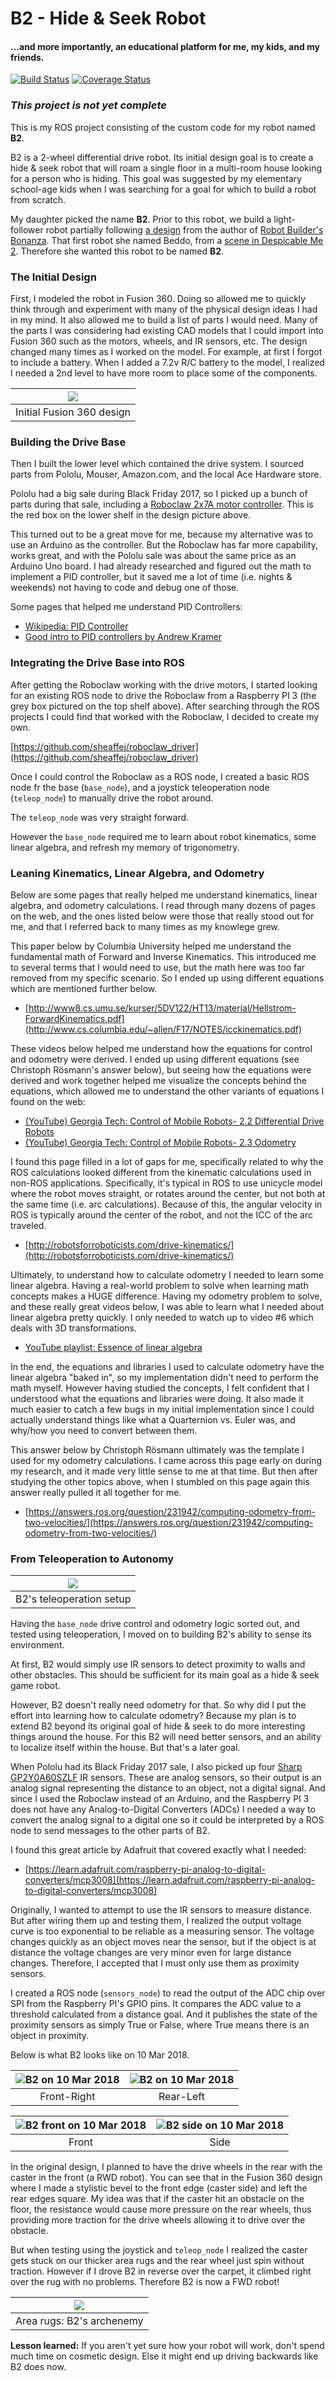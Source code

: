 # B2 - Hide & Seek Robot
#### ...and more importantly, an educational platform for me, my kids, and my friends.

[![Build Status](https://travis-ci.org/sheaffej/b2.svg?branch=master)](https://travis-ci.org/sheaffej/b2) [![Coverage Status](https://coveralls.io/repos/github/sheaffej/b2/badge.svg?branch=travis-setup)](https://coveralls.io/github/sheaffej/b2?branch=travis-setup)

### *This project is not yet complete*

This is my ROS project consisting of the custom code for my robot named **B2**.

B2 is a 2-wheel differential drive robot. Its initial design goal is to create a hide & seek robot that will roam a single floor in a multi-room house looking for a person who is hiding. This goal was suggested by my elementary school-age kids when I was searching for a goal for which to build a robot from scratch.

My daughter picked the name **B2**. Prior to this robot, we build a light-follower robot partially following [a design](http://www.robotoid.com/my-first-robot/rbb-bot-phase2-part1.html) from the author of [Robot Builder's Bonanza](http://amzn.to/2vk4dpO). That first robot she named Beddo, from a [scene in Despicable Me 2](https://youtu.be/htcQ6CIKqGg?t=1m6s). Therefore she wanted this robot to be named **B2**.

### The Initial Design

First, I modeled the robot in Fusion 360. Doing so allowed me to quickly think through and experiment with many of the physical design ideas I had in my mind. It also allowed me to build a list of parts I would need. Many of the parts I was considering had existing CAD models that I could import into Fusion 360 such as the motors, wheels, and IR sensors, etc. The design changed many times as I worked on the model. For example, at first I forgot to include a battery. When I added a 7.2v R/C battery to the model, I realized I needed a 2nd level to have more room to place some of the components.

|![](docs/images/b2_design_v1.png)|
|:---:|
|Initial Fusion 360 design|

### Building the Drive Base

Then I built the lower level which contained the drive system. I sourced parts from Pololu, Mouser, Amazon.com, and the local Ace Hardware store.

Pololu had a big sale during Black Friday 2017, so I picked up a bunch of parts during that sale, including a [Roboclaw 2x7A motor controller](https://www.pololu.com/product/3284). This is the red box on the lower shelf in the design picture above. 

This turned out to be a great move for me, because my alternative was to use an Arduino as the controller. But the Roboclaw has far more capability, works great, and with the Pololu sale was about the same price as an Arduino Uno board. I had already researched and figured out the math to implement a PID controller, but it saved me a lot of time (i.e. nights & weekends) not having to code and debug one of those.

Some pages that helped me understand PID Controllers:

* [Wikipedia: PID Controller](https://en.wikipedia.org/wiki/PID_controller)
* [Good intro to PID controllers by Andrew Kramer](http://andrewjkramer.net/pid-motor-control/)

### Integrating the Drive Base into ROS

After getting the Roboclaw working with the drive motors, I started looking for an existing ROS node to drive the Roboclaw from a Raspberry PI 3 (the grey box pictured on the top shelf above). After searching through the ROS projects I could find that worked with the Roboclaw, I decided to create my own.

[https://github.com/sheaffej/roboclaw_driver](https://github.com/sheaffej/roboclaw_driver)

Once I could control the Roboclaw as a ROS node, I created a basic ROS node fr the base (`base_node`), and a joystick teleoperation node (`teleop_node`) to manually drive the robot around. 

The `teleop_node` was very straight forward. 

However the `base_node` required me to learn about robot kinematics, some linear algebra, and refresh my memory of trigonometry.

### Leaning Kinematics, Linear Algebra, and Odometry

Below are some pages that really helped me understand kinematics, linear algebra, and odometry calculations. I read through many dozens of pages on the web, and the ones listed below were those that really stood out for me, and that I referred back to many times as my knowlege grew.

This paper below by Columbia University helped me understand the fundamental math of Forward and Inverse Kinematics. This introduced me to several terms that I would need to use, but the math here was too far removed from my specific scenario. So I ended up using different equations which are mentioned further below.

* [http://www8.cs.umu.se/kurser/5DV122/HT13/material/Hellstrom-ForwardKinematics.pdf](http://www.cs.columbia.edu/~allen/F17/NOTES/icckinematics.pdf)

These videos below helped me understand how the equations for control and odometry were derived. I ended up using different equations (see Christoph Rösmann's answer below), but seeing how the equations were derived and work together helped me visualize the concepts behind the equations, which allowed me to understand the other variants of equations I found on the web:

* [(YouTube) Georgia Tech: Control of Mobile Robots- 2.2 Differential Drive Robots](https://youtu.be/aE7RQNhwnPQ)
* [(YouTube) Georgia Tech: Control of Mobile Robots- 2.3 Odometry](https://youtu.be/XbXhA4k7Ur8)


I found this page filled in a lot of gaps for me, specifically related to why the ROS calculations looked different from the kinematic calculations used in non-ROS applications. Specifically, it's typical in ROS to use unicycle model where the robot moves straight, or rotates around the center, but not both at the same time (i.e. arc calculations). Because of this, the angular velocity in ROS is typically around the center of the robot, and not the ICC of the arc traveled.

* [http://robotsforroboticists.com/drive-kinematics/](http://robotsforroboticists.com/drive-kinematics/)

Ultimately, to understand how to calculate odometry I needed to learn some linear algebra. Having a real-world problem to solve when learning math concepts makes a HUGE difference. Having my odometry problem to solve, and these really great videos below, I was able to learn what I needed about linear algebra pretty quickly. I only needed to watch up to video #6 which deals with 3D transformations.

* [YouTube playlist: Essence of linear algebra](https://www.youtube.com/playlist?list=PLZHQObOWTQDPD3MizzM2xVFitgF8hE_ab)

In the end, the equations and libraries I used to calculate odometry have the linear algebra "baked in", so my implementation didn't need to perform the math myself. However having studied the concepts, I felt confident that I understood what the equations and libraries were doing. It also made it much easier to catch a few bugs in my initial implementation since I could actually understand things like what a Quarternion vs. Euler was, and why/how you need to convert between them.

This answer below by Christoph Rösmann ultimately was the template I used for my odometry calculations. I came across this page early on during my research, and it made very little sense to me at that time. But then after studying the other topics above, when I stumbled on this page again this answer really pulled it all together for me.

* [https://answers.ros.org/question/231942/computing-odometry-from-two-velocities/](https://answers.ros.org/question/231942/computing-odometry-from-two-velocities/)

### From Teleoperation to Autonomy

|![](docs/images/20180310/teleop_setup.jpg)|
|:---:|
| B2's teleoperation setup|

Having the `base_node` drive control and odometry logic sorted out, and tested using teleoperation, I moved on to building B2's ability to sense its environment.

At first, B2 would simply use IR sensors to detect proximity to walls and other obstacles. This should be sufficient for its main goal as a hide & seek game robot. 

However, B2 doesn't really need odometry for that. So why did I put the effort into learning how to calculate odometry? Because my plan is to extend B2 beyond its original goal of hide & seek to do more interesting things around the house. For this B2 will need better sensors, and an ability to localize itself within the house. But that's a later goal.

When Pololu had its Black Friday 2017 sale, I also picked up four [Sharp GP2Y0A60SZLF](https://www.pololu.com/product/2474) IR sensors. These are analog sensors, so their output is an analog signal representing the distance to an object, not a digital signal. And since I used the Roboclaw instead of an Arduino, and the Raspberry PI 3 does not have any Analog-to-Digital Converters (ADCs) I needed a way to convert the analog signal to a digital one so it could be interpreted by a ROS node to send messages to the other parts of B2.

I found this great article by Adafruit that covered exactly what I needed:

* [https://learn.adafruit.com/raspberry-pi-analog-to-digital-converters/mcp3008](https://learn.adafruit.com/raspberry-pi-analog-to-digital-converters/mcp3008)

Originally, I wanted to attempt to use the IR sensors to measure distance. But after wiring them up and testing them, I realized the output voltage curve is too exponential to be reliable as a measuring sensor. The voltage changes quickly as an object moves near the sensor, but if the object is at distance the voltage changes are very minor even for large distance changes. Therefore, I accepted that I must only use them as proximity sensors.

I created a ROS node (`sensors_node`) to read the output of the ADC chip over SPI from the Raspberry PI's GPIO pins. It compares the ADC value to a threshold calculated from a distance goal. And it publishes the state of the proximity sensors as simply True or False, where True means there is an object in proximity.

Below is what B2 looks like on 10 Mar 2018.

|![B2 on 10 Mar 2018](docs/images/20180310/angle2_20180310.jpg)|![B2 on 10 Mar 2018](docs/images/20180310/angle1_20180310.jpg)|
|:----:|:----:|
|Front-Right|Rear-Left|

|![B2 front on 10 Mar 2018](docs/images/20180310/front_20180310.jpg)|![B2 side on 10 Mar 2018](docs/images/20180310/side_20180310.jpg)|
|:----:|:----:|
|Front|Side|

In the original design, I planned to have the drive wheels in the rear with the caster in the front (a RWD robot). You can see that in the Fusion 360 design where I made a stylistic bevel to the front edge (caster side) and left the rear edges square. My idea was that if the caster hit an obstacle on the floor, the resistance would cause more pressure on the rear wheels, thus providing more traction for the drive wheels allowing it to drive over the obstacle.

But when testing using the joystick and `teleop_node` I realized the caster gets stuck on our thicker area rugs and the rear wheel just spin without traction. However if I drove B2 in reverse over the carpet, it climbed right over the rug with no problems. Therefore B2 is now a FWD robot!

|![](docs/images/area_rugs.jpg)|
|:---:|
|Area rugs: B2's archenemy|


**Lesson learned:** If you aren't yet sure how your robot will work, don't spend much time on cosmetic design. Else it might end up driving backwards like B2 does now.


